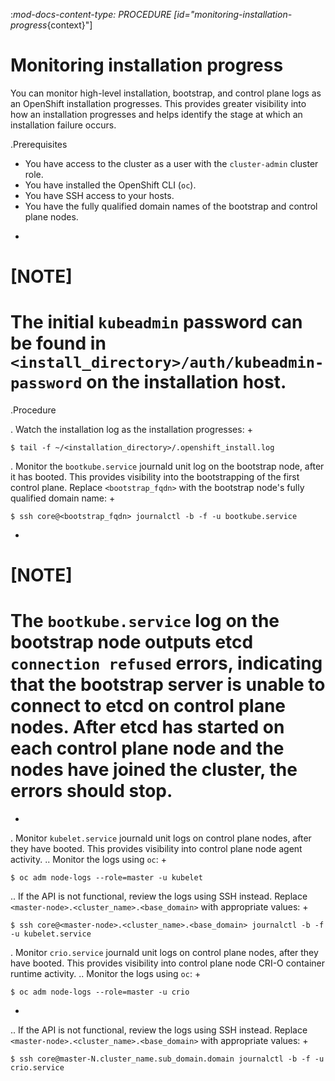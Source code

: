 :_mod-docs-content-type: PROCEDURE
[id="monitoring-installation-progress_{context}"]
# Monitoring installation progress

You can monitor high-level installation, bootstrap, and control plane logs as an OpenShift installation progresses. This provides greater visibility into how an installation progresses and helps identify the stage at which an installation failure occurs.

.Prerequisites

* You have access to the cluster as a user with the `cluster-admin` cluster role.
* You have installed the OpenShift CLI (`oc`).
* You have SSH access to your hosts.
* You have the fully qualified domain names of the bootstrap and control plane nodes.
+
[NOTE]
====
The initial `kubeadmin` password can be found in `<install_directory>/auth/kubeadmin-password` on the installation host.
====

.Procedure

. Watch the installation log as the installation progresses:
+
```terminal
$ tail -f ~/<installation_directory>/.openshift_install.log
```

. Monitor the `bootkube.service` journald unit log on the bootstrap node, after it has booted. This provides visibility into the bootstrapping of the first control plane. Replace `<bootstrap_fqdn>` with the bootstrap node's fully qualified domain name:
+
```terminal
$ ssh core@<bootstrap_fqdn> journalctl -b -f -u bootkube.service
```
+
[NOTE]
====
The `bootkube.service` log on the bootstrap node outputs etcd `connection refused` errors, indicating that the bootstrap server is unable to connect to etcd on control plane nodes. After etcd has started on each control plane node and the nodes have joined the cluster, the errors should stop.
====
+
. Monitor `kubelet.service` journald unit logs on control plane nodes, after they have booted. This provides visibility into control plane node agent activity.
.. Monitor the logs using `oc`:
+
```terminal
$ oc adm node-logs --role=master -u kubelet
```
.. If the API is not functional, review the logs using SSH instead. Replace `<master-node>.<cluster_name>.<base_domain>` with appropriate values:
+
```terminal
$ ssh core@<master-node>.<cluster_name>.<base_domain> journalctl -b -f -u kubelet.service
```

. Monitor `crio.service` journald unit logs on control plane nodes, after they have booted. This provides visibility into control plane node CRI-O container runtime activity.
.. Monitor the logs using `oc`:
+
```terminal
$ oc adm node-logs --role=master -u crio
```
+
.. If the API is not functional, review the logs using SSH instead. Replace `<master-node>.<cluster_name>.<base_domain>` with appropriate values:
+
```terminal
$ ssh core@master-N.cluster_name.sub_domain.domain journalctl -b -f -u crio.service
```
